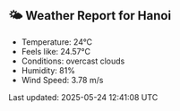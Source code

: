 <!-- WEATHER-START -->
## 🌤 Weather Report for Hanoi

- Temperature: 24°C
- Feels like: 24.57°C
- Conditions: overcast clouds
- Humidity: 81%
- Wind Speed: 3.78 m/s

Last updated: 2025-05-24 12:41:08 UTC
<!-- WEATHER-END -->
